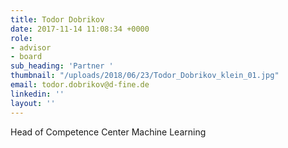 ```yaml
---
title: Todor Dobrikov
date: 2017-11-14 11:08:34 +0000
role:
- advisor
- board
sub_heading: 'Partner '
thumbnail: "/uploads/2018/06/23/Todor_Dobrikov_klein_01.jpg"
email: todor.dobrikov@d-fine.de
linkedin: ''
layout: ''
---
```

Head of Competence Center Machine Learning